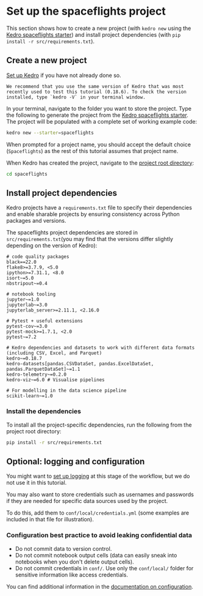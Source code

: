 # Set up the spaceflights project

This section shows how to create a new project (with `kedro new` using the [Kedro spaceflights starter](https://github.com/kedro-org/kedro-starters/tree/main/spaceflights)) and install project dependencies (with `pip install -r src/requirements.txt`).

## Create a new project

[Set up Kedro](../get_started/install.md) if you have not already done so.

```{important}
We recommend that you use the same version of Kedro that was most recently used to test this tutorial (0.18.6). To check the version installed, type `kedro -V` in your terminal window.
```

In your terminal, navigate to the folder you want to store the project. Type the following to generate the project from the [Kedro spaceflights starter](https://github.com/kedro-org/kedro-starters/tree/main/spaceflights). The project will be populated with a complete set of working example code:

```bash
kedro new --starter=spaceflights
```

When prompted for a project name, you should accept the default choice (`Spaceflights`) as the rest of this tutorial assumes that project name.

When Kedro has created the project, navigate to the [project root directory](./spaceflights_tutorial.md#project-root-directory):

```bash
cd spaceflights
```

## Install project dependencies

Kedro projects have a `requirements.txt` file to specify their dependencies and enable sharable projects by ensuring consistency across Python packages and versions.

The spaceflights project dependencies are stored in `src/requirements.txt`(you may find that the versions differ slightly depending on the version of Kedro):

```text
# code quality packages
black==22.0
flake8>=3.7.9, <5.0
ipython>=7.31.1, <8.0
isort~=5.0
nbstripout~=0.4

# notebook tooling
jupyter~=1.0
jupyterlab~=3.0
jupyterlab_server>=2.11.1, <2.16.0

# Pytest + useful extensions
pytest-cov~=3.0
pytest-mock>=1.7.1, <2.0
pytest~=7.2

# Kedro dependencies and datasets to work with different data formats (including CSV, Excel, and Parquet)
kedro~=0.18.7
kedro-datasets[pandas.CSVDataSet, pandas.ExcelDataSet, pandas.ParquetDataSet]~=1.1
kedro-telemetry~=0.2.0
kedro-viz~=6.0 # Visualise pipelines

# For modelling in the data science pipeline
scikit-learn~=1.0
```

### Install the dependencies

To install all the project-specific dependencies, run the following from the project root directory:

```bash
pip install -r src/requirements.txt
```

## Optional: logging and configuration

You might want to [set up logging](../logging/logging.md) at this stage of the workflow, but we do not use it in this tutorial.

You may also want to store credentials such as usernames and passwords if they are needed for specific data sources used by the project.

To do this, add them to `conf/local/credentials.yml` (some examples are included in that file for illustration).

### Configuration best practice to avoid leaking confidential data

* Do not commit data to version control.
* Do not commit notebook output cells (data can easily sneak into notebooks when you don't delete output cells).
* Do not commit credentials in `conf/`. Use only the `conf/local/` folder for sensitive information like access credentials.

You can find additional information in the [documentation on configuration](../configuration/configuration_basics.md).
